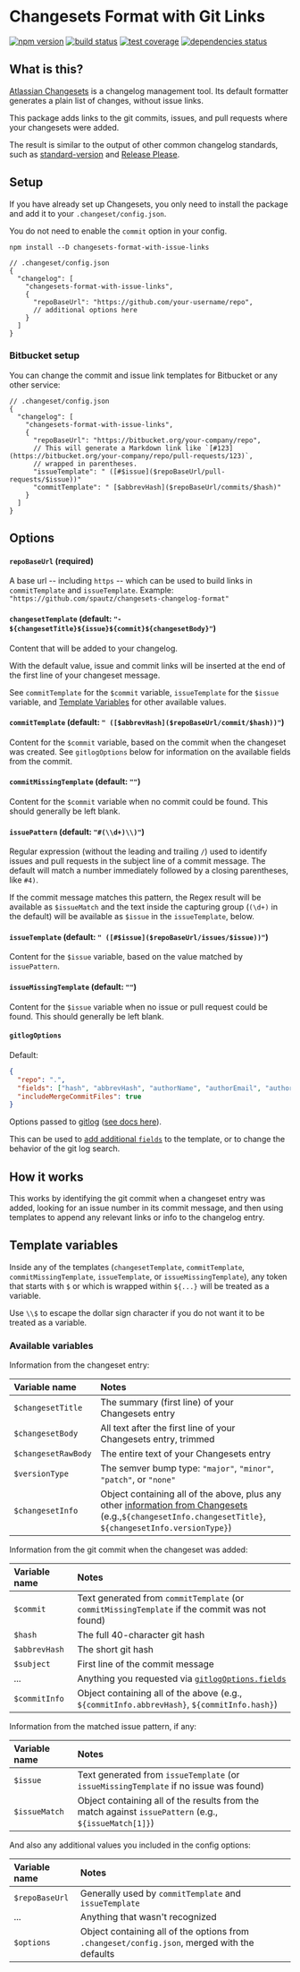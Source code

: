 # Changesets Format with Git Links

[![npm version](https://img.shields.io/npm/v/changesets-format-with-issue-links.svg)](https://www.npmjs.com/package/changesets-format-with-issue-links)
[![build status](https://github.com/spautz/changesets-changelog-format/workflows/CI/badge.svg)](https://github.com/spautz/changesets-changelog-format/actions)
[![test coverage](https://img.shields.io/coveralls/github/spautz/changesets-changelog-format/main.svg)](https://coveralls.io/github/spautz/changesets-changelog-format?branch=main)
[![dependencies status](https://img.shields.io/librariesio/release/npm/changesets-format-with-issue-links.svg)](https://libraries.io/github/spautz/changesets-changelog-format)

## What is this?

[Atlassian Changesets](https://github.com/changesets/changesets) is a changelog management tool. Its default formatter
generates a plain list of changes, without issue links.

This package adds links to the git commits, issues, and pull requests where your changesets were added.

The result is similar to the output of other common changelog standards, such as
[standard-version](https://github.com/conventional-changelog/standard-version/blob/master/CHANGELOG.md)
and [Release Please](https://github.com/googleapis/release-please/blob/main/CHANGELOG.md).

## Setup

If you have already set up Changesets, you only need to install the package and add it to your `.changeset/config.json`.

You do not need to enable the `commit` option in your config.

```shell
npm install --D changesets-format-with-issue-links
```

```
// .changeset/config.json
{
  "changelog": [
    "changesets-format-with-issue-links",
    {
      "repoBaseUrl": "https://github.com/your-username/repo",
      // additional options here
    }
  ]
}
```

### Bitbucket setup

You can change the commit and issue link templates for Bitbucket or any other service:

```
// .changeset/config.json
{
  "changelog": [
    "changesets-format-with-issue-links",
    {
      "repoBaseUrl": "https://bitbucket.org/your-company/repo",
      // This will generate a Markdown link like `[#123](https://bitbucket.org/your-company/repo/pull-requests/123)`,
      // wrapped in parentheses.
      "issueTemplate": " ([#$issue]($repoBaseUrl/pull-requests/$issue))"
      "commitTemplate": " [$abbrevHash]($repoBaseUrl/commits/$hash)"
    }
  ]
}
```

## Options

#### `repoBaseUrl` (required)

A base url -- including `https` -- which can be used to build links in `commitTemplate` and `issueTemplate`.
Example: `"https://github.com/spautz/changesets-changelog-format"`

#### `changesetTemplate` (default: `"- ${changesetTitle}${issue}${commit}${changesetBody}"`)

Content that will be added to your changelog.

With the default value, issue and commit links will be inserted at the end of the first line of your changeset message.

See `commitTemplate` for the `$commit` variable, `issueTemplate` for the `$issue` variable, and [Template Variables](#template-variables)
for other available values.

#### `commitTemplate` (default: `" ([$abbrevHash]($repoBaseUrl/commit/$hash))"`)

Content for the `$commit` variable, based on the commit when the changeset was created.
See `gitlogOptions` below for information on the available fields from the commit.

#### `commitMissingTemplate` (default: `""`)

Content for the `$commit` variable when no commit could be found. This should generally be left blank.

#### `issuePattern` (default: `"#(\\d+)\\)"`)

Regular expression (without the leading and trailing `/`) used to identify issues and pull requests in the subject line
of a commit message. The default will match a number immediately followed by a closing parentheses, like `#4)`.

If the commit message matches this pattern, the Regex result will be available as `$issueMatch` and the text inside the
capturing group (`(\d+)` in the default) will be available as `$issue` in the `issueTemplate`, below.

#### `issueTemplate` (default: `" ([#$issue]($repoBaseUrl/issues/$issue))"`)

Content for the `$issue` variable, based on the value matched by `issuePattern`.

#### `issueMissingTemplate` (default: `""`)

Content for the `$issue` variable when no issue or pull request could be found. This should generally be left blank.

#### `gitlogOptions`

Default:

```json
{
  "repo": ".",
  "fields": ["hash", "abbrevHash", "authorName", "authorEmail", "authorDate", "subject"],
  "includeMergeCommitFiles": true
}
```

Options passed to [gitlog](https://github.com/domharrington/node-gitlog) ([see docs here](https://github.com/domharrington/node-gitlog#options)).

This can be used to [add additional `fields`](https://github.com/domharrington/node-gitlog#user-content-optional-fields) to the template, or to change the
behavior of the git log search.

## How it works

This works by identifying the git commit when a changeset entry was added, looking for an issue number in its commit message,
and then using templates to append any relevant links or info to the changelog entry.

## Template variables

Inside any of the templates (`changesetTemplate`, `commitTemplate`, `commitMissingTemplate`, `issueTemplate`, or `issueMissingTemplate`),
any token that starts with `$` or which is wrapped within `${...}` will be treated as a variable.

Use `\\$` to escape the dollar sign character if you do not want it to be treated as a variable.

### Available variables

Information from the changeset entry:

| Variable name       | Notes                                                                                                                                                                                                                                             |
| :------------------ | :------------------------------------------------------------------------------------------------------------------------------------------------------------------------------------------------------------------------------------------------ |
| `$changesetTitle`   | The summary (first line) of your Changesets entry                                                                                                                                                                                                 |
| `$changesetBody`    | All text after the first line of your Changesets entry, trimmed                                                                                                                                                                                   |
| `$changesetRawBody` | The entire text of your Changesets entry                                                                                                                                                                                                          |
| `$versionType`      | The semver bump type: `"major"`, `"minor"`, `"patch"`, or `"none"`                                                                                                                                                                                |
| `$changesetInfo`    | Object containing all of the above, plus any other [information from Changesets](https://github.com/changesets/changesets/blob/main/packages/types/src/index.ts#L28-L31) (e.g.,`${changesetInfo.changesetTitle}`, `${changesetInfo.versionType}`) |

Information from the git commit when the changeset was added:

| Variable name | Notes                                                                                                                          |
| :------------ | :----------------------------------------------------------------------------------------------------------------------------- |
| `$commit`     | Text generated from `commitTemplate` (or `commitMissingTemplate` if the commit was not found)                                  |
| `$hash`       | The full 40-character git hash                                                                                                 |
| `$abbrevHash` | The short git hash                                                                                                             |
| `$subject`    | First line of the commit message                                                                                               |
| ...           | Anything you requested via [`gitlogOptions.fields`](https://github.com/domharrington/node-gitlog#user-content-optional-fields) |
| `$commitInfo` | Object containing all of the above (e.g., `${commitInfo.abbrevHash}`, `${commitInfo.hash}`)                                    |

Information from the matched issue pattern, if any:

| Variable name | Notes                                                                                                 |
| :------------ | :---------------------------------------------------------------------------------------------------- |
| `$issue`      | Text generated from `issueTemplate` (or `issueMissingTemplate` if no issue was found)                 |
| `$issueMatch` | Object containing all of the results from the match against `issuePattern` (e.g., `${issueMatch[1]}`) |

And also any additional values you included in the config options:

| Variable name  | Notes                                                                                        |
| :------------- | :------------------------------------------------------------------------------------------- |
| `$repoBaseUrl` | Generally used by `commitTemplate` and `issueTemplate`                                       |
| ...            | Anything that wasn't recognized                                                              |
| `$options`     | Object containing all of the options from `.changeset/config.json`, merged with the defaults |
